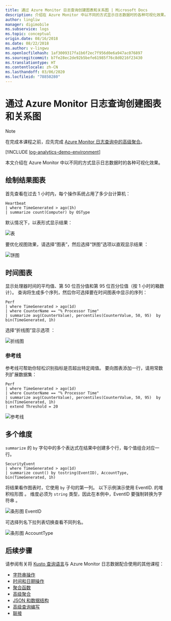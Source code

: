 ```yaml
---
title: 通过 Azure Monitor 日志查询创建图表和关系图 | Microsoft Docs
description: 介绍在 Azure Monitor 中以不同的方式显示日志数据时的各种可视化效果。
author: lingliw
manager: digimobile
ms.subservice: logs
ms.topic: conceptual
origin.date: 08/16/2018
ms.date: 08/22/2018
ms.author: v-lingwu
ms.openlocfilehash: 1af3009317fa1b6f2ec7f956d0e6a947ac076897
ms.sourcegitcommit: b7fe28ec2de92b5befe61985f76c8d0216f23430
ms.translationtype: HT
ms.contentlocale: zh-CN
ms.lasthandoff: 03/06/2020
ms.locfileid: "78850280"
---
```

# <a name="creating-charts-and-diagrams-from-azure-monitor-log-queries"></a>通过 Azure Monitor 日志查询创建图表和关系图

> [!NOTE]
> 在完成本课程之前，应先完成 [Azure Monitor 日志查询中的高级聚合](advanced-aggregations.md)。

[!INCLUDE [log-analytics-demo-environment](../../../includes/log-analytics-demo-environment.md)]

本文介绍在 Azure Monitor 中以不同的方式显示日志数据时的各种可视化效果。

## <a name="charting-the-results"></a>绘制结果图表
首先查看在过去 1 小时内，每个操作系统占用了多少台计算机：

```Kusto
Heartbeat
| where TimeGenerated > ago(1h)
| summarize count(Computer) by OSType  
```

默认情况下，以表形式显示结果：

![表](media/charts/table-display.png)

要优化视图效果，请选择“图表”，然后选择“饼图”选项以直观显示结果   ：

![饼图](media/charts/charts-and-diagrams-pie.png)


## <a name="timecharts"></a>时间图表
显示处理器时间的平均值、第 50 位百分值和第 95 位百分位值（按 1 小时的箱数计）。 查询将生成多个序列，然后你可选择要在时间图表中显示的序列：

```Kusto
Perf
| where TimeGenerated > ago(1d) 
| where CounterName == "% Processor Time" 
| summarize avg(CounterValue), percentiles(CounterValue, 50, 95)  by bin(TimeGenerated, 1h)
```

选择“折线图”显示选项  ：

![折线图](media/charts/charts-and-diagrams-multiSeries.png)

### <a name="reference-line"></a>参考线

参考线可帮助你轻松识别指标是否超出特定阈值。 要向图表添加一行，请用常数列扩展数据集：

```Kusto
Perf
| where TimeGenerated > ago(1d) 
| where CounterName == "% Processor Time" 
| summarize avg(CounterValue), percentiles(CounterValue, 50, 95)  by bin(TimeGenerated, 1h)
| extend Threshold = 20
```

![参考线](media/charts/charts-and-diagrams-multiSeriesThreshold.png)

## <a name="multiple-dimensions"></a>多个维度
`summarize` 的 `by` 字句中的多个表达式在结果中创建多个行，每个值组合对应一行。

```Kusto
SecurityEvent
| where TimeGenerated > ago(1d)
| summarize count() by tostring(EventID), AccountType, bin(TimeGenerated, 1h)
```

将结果看作图表时，它使用 `by` 子句的第一列。 以下示例演示使用 EventID. 的堆积柱形图  。 维度必须为 `string` 类型，因此在本例中，EventID 要强制转换为字符串  。 

![条形图 EventID](media/charts/charts-and-diagrams-multiDimension1.png)

可选择列名下拉列表切换查看不同列名。 

![条形图 AccountType](media/charts/charts-and-diagrams-multiDimension2.png)

## <a name="next-steps"></a>后续步骤
请参阅有关将 [Kusto 查询语言](https://docs.microsoft.com/azure/kusto/query/)与 Azure Monitor 日志数据配合使用的其他课程：

- [字符串操作](string-operations.md)
- [时间和日期操作](datetime-operations.md)
- [聚合函数](aggregations.md)
- [高级聚合](advanced-aggregations.md)
- [JSON 和数据结构](json-data-structures.md)
- [高级查询编写](advanced-query-writing.md)
- [联接](joins.md)